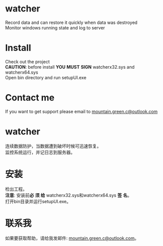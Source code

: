 # watcher
Record data and can restore it quickly when data was destroyed  
Monitor windows running state and log to server  

# Install
Check out the project  
**CAUTION**: before install **YOU** **MUST** **SIGN** watcherx32.sys and watcherx64.sys  
Open bin directory and run setupUI.exe  

# Contact me
If you want to get support please email to mountain.green.c@outlook.com  


# watcher
连续数据防护，当数据遭到破坏时候可迅速恢复。  
监控系统运行，并记日志到服务器。  

# 安装
检出工程。  
**注意**: 安装前**必** **须** **给** watcherx32.sys和watcherx64.sys **签** **名**。  
打开bin目录并运行setupUI.exe。  

# 联系我
如果要获取帮助，请给我发邮件: mountain.green.c@outlook.com。  
